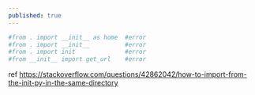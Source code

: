 ```yaml
---
published: true
---
```

```py
#from . import __init__ as home  #error
#from . import __init__          #error
#from . import init              #error
#from __init__ import get_url    #error
```

ref
https://stackoverflow.com/questions/42862042/how-to-import-from-the-init-py-in-the-same-directory